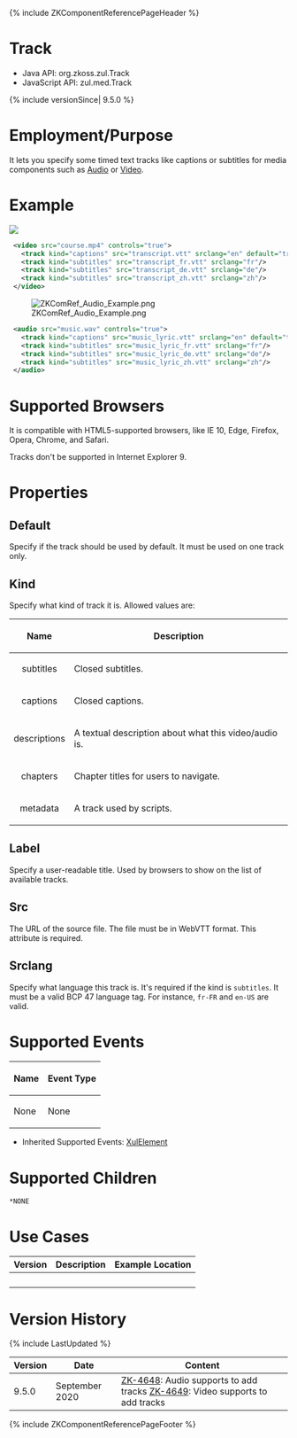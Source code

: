 {% include ZKComponentReferencePageHeader %}

# Track

- Java API: <javadoc>org.zkoss.zul.Track</javadoc>
- JavaScript API: <javadoc directory="jsdoc">zul.med.Track</javadoc>

{% include versionSince\| 9.5.0 %}

# Employment/Purpose

It lets you specify some timed text tracks like captions or subtitles
for media components such as [
Audio](ZK_Component_Reference/Multimedia_and_Miscellaneous/Audio)
or [
Video](ZK_Component_Reference/Multimedia_and_Miscellaneous/Video).

# Example

![](Player-Sample.png)

``` xml
 <video src="course.mp4" controls="true">
   <track kind="captions" src="transcript.vtt" srclang="en" default="true"/>
   <track kind="subtitles" src="transcript_fr.vtt" srclang="fr"/>
   <track kind="subtitles" src="transcript_de.vtt" srclang="de"/>
   <track kind="subtitles" src="transcript_zh.vtt" srclang="zh"/>
 </video>
```

<figure>
<img src="ZKComRef_Audio_Example.png"
title="ZKComRef_Audio_Example.png" />
<figcaption>ZKComRef_Audio_Example.png</figcaption>
</figure>

``` xml
 <audio src="music.wav" controls="true">
   <track kind="captions" src="music_lyric.vtt" srclang="en" default="true"/>
   <track kind="subtitles" src="music_lyric_fr.vtt" srclang="fr"/>
   <track kind="subtitles" src="music_lyric_de.vtt" srclang="de"/>
   <track kind="subtitles" src="music_lyric_zh.vtt" srclang="zh"/>
 </audio>
```

# Supported Browsers

It is compatible with HTML5-supported browsers, like IE 10, Edge,
Firefox, Opera, Chrome, and Safari.

Tracks don't be supported in Internet Explorer 9.

# Properties

## Default

Specify if the track should be used by default. It must be used on one
track only.

## Kind

Specify what kind of track it is. Allowed values are:

<table>
<thead>
<tr class="header">
<th><center>
<p>Name</p>
</center></th>
<th><center>
<p>Description</p>
</center></th>
</tr>
</thead>
<tbody>
<tr class="odd">
<td><center>
<p>subtitles</p>
</center></td>
<td><p>Closed subtitles.</p></td>
</tr>
<tr class="even">
<td><center>
<p>captions</p>
</center></td>
<td><p>Closed captions.</p></td>
</tr>
<tr class="odd">
<td><center>
<p>descriptions</p>
</center></td>
<td><p>A textual description about what this video/audio is.</p></td>
</tr>
<tr class="even">
<td><center>
<p>chapters</p>
</center></td>
<td><p>Chapter titles for users to navigate.</p></td>
</tr>
<tr class="odd">
<td><center>
<p>metadata</p>
</center></td>
<td><p>A track used by scripts.</p></td>
</tr>
</tbody>
</table>

## Label

Specify a user-readable title. Used by browsers to show on the list of
available tracks.

## Src

The URL of the source file. The file must be in WebVTT format. This
attribute is required.

## Srclang

Specify what language this track is. It's required if the kind is
`subtitles`. It must be a valid BCP 47 language tag. For instance,
`fr-FR` and `en-US` are valid.

# Supported Events

<table>
<thead>
<tr class="header">
<th><center>
<p>Name</p>
</center></th>
<th><center>
<p>Event Type</p>
</center></th>
</tr>
</thead>
<tbody>
<tr class="odd">
<td><p>None</p></td>
<td><p>None</p></td>
</tr>
</tbody>
</table>

- Inherited Supported Events: [
  XulElement](ZK_Component_Reference/Base_Components/XulElement#Supported_Events)

# Supported Children

`*NONE`

# Use Cases

| Version | Description | Example Location |
|---------|-------------|------------------|
|         |             |                  |

# Version History

{% include LastUpdated %}

| Version | Date           | Content                                                                                                                                                             |
|---------|----------------|---------------------------------------------------------------------------------------------------------------------------------------------------------------------|
| 9.5.0   | September 2020 | [ZK-4648](https://tracker.zkoss.org/browse/ZK-4648): Audio supports to add tracks [ZK-4649](https://tracker.zkoss.org/browse/ZK-4649): Video supports to add tracks |

{% include ZKComponentReferencePageFooter %}

